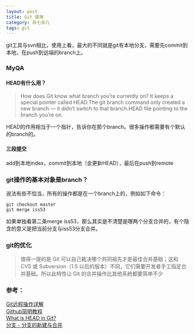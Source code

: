 ```yaml
---
layout: post
title: Git 使用
category: 杂七杂八
tags: git
---
```


git工具与svn相比，使用上看，最大的不同就是git有本地分支，需要先commit到本地，在push到远端的branch上。

### MyQA
#### HEAD有什么用？
>How does Git know what branch you’re currently on? It keeps a special pointer called HEAD.The git branch command only created a new branch — it didn’t switch to that branch.HEAD file pointing to the branch you’re on.

HEAD的作用相当于一个指针，告诉你在那个branch。很多操作都需要有个默认的branch的。

#### 三段提交
add到本地index，commit到本地（会更新HEAD），最后在push到remote

### git操作的基本对象是branch？
说法有些不恰当，所有的操作都是在一个branch上的，例如如下命令：
```
git checkout master
git merge iss53
```
如果单独看第二条merge iss53，那么其实是不清楚是哪两个分支合并的，有个隐含的意义是把当前分支与iss53分支合并。

### git的优化
>值得一提的是 Git 可以自己裁决哪个共同祖先才是最佳合并基础；这和 CVS 或 Subversion（1.5 以后的版本）不同，它们需要开发者手工指定合并基础。所以此特性让 Git 的合并操作比其他系统都要简单不少



### 参考：
[Git远程操作详解](http://www.ruanyifeng.com/blog/2014/06/git_remote.html)  
[Github简明教程](http://www.runoob.com/w3cnote/git-guide.html)  
[What is HEAD in Git?](https://stackoverflow.com/questions/2304087/what-is-head-in-git)  
[分支 - 分支的新建与合并](https://git-scm.com/book/zh/v1/Git-%E5%88%86%E6%94%AF-%E5%88%86%E6%94%AF%E7%9A%84%E6%96%B0%E5%BB%BA%E4%B8%8E%E5%90%88%E5%B9%B6)
